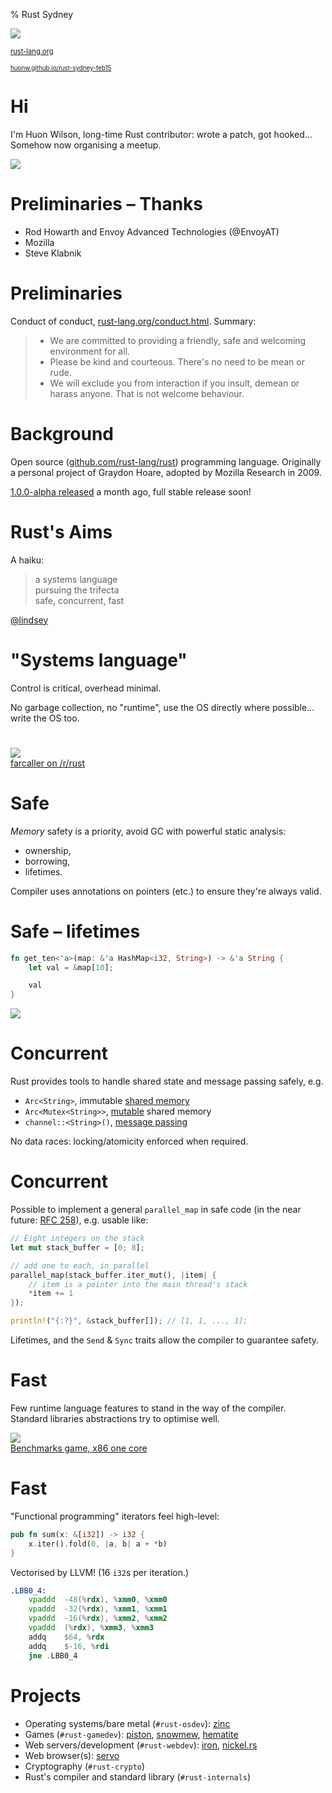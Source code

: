 % Rust Sydney

![](logo-v1.png)

[<span style="font-size:80%">rust-lang.org</span>](http://rust-lang.org/)

[<span style="font-size:70%; font-weight: normal;">huonw.github.io/rust-sydney-feb15</span>](http://huonw.github.io/rust-sydney-feb15)


# Hi

I'm Huon Wilson, long-time Rust contributor: wrote a patch, got
hooked... Somehow now organising a meetup.

![](firstpatch.png)


# Preliminaries &ndash; Thanks

- Rod Howarth and Envoy Advanced Technologies (@EnvoyAT)
- Mozilla
- Steve Klabnik


# Preliminaries

Conduct of conduct,
[rust-lang.org/conduct.html](http://rust-lang.org/conduct.html). Summary:

> - We are committed to providing a friendly, safe and welcoming
>   environment for all.
> - Please be kind and courteous. There's no need to be mean or rude.
> - We will exclude you from interaction if you insult, demean or harass anyone.
>   That is not welcome behaviour.



# Background

Open source
([github.com/rust-lang/rust](http://github.com/rust-lang/rust))
programming language. Originally a personal project of Graydon Hoare,
adopted by Mozilla Research in 2009.

[1.0.0-alpha released](http://blog.rust-lang.org/2015/01/09/Rust-1.0-alpha.html)
a month ago, full stable release soon!

# Rust's Aims

A haiku:

> a systems language<br/>
> pursuing the trifecta<br/>
> safe, concurrent, fast

<div class="attribution"><a href="http://twitter.com/lindsey">@lindsey</a></div>

# "Systems language"

Control is critical, overhead minimal.

No garbage collection, no "runtime", use the OS directly where
possible... write the OS too.


<h1></h1>

<img src="embedded.jpg" />
<div class="attribution"><a href="http://www.reddit.com/r/rust/comments/21qogc/im_making_a_note_here_huge_embedded_success/">
farcaller on /r/rust</a></div>

# Safe

*Memory* safety is a priority, avoid GC with powerful static analysis:

- ownership,
- borrowing,
- lifetimes.

Compiler uses annotations on pointers (etc.) to ensure they're always valid.

# Safe &ndash; lifetimes

```rust
fn get_ten<'a>(map: &'a HashMap<i32, String>) -> &'a String {
    let val = &map[10];

    val
}
```

![](lifetimes.png)

# Concurrent

Rust provides tools to handle shared state and message passing
safely, e.g.

- `Arc<String>`, immutable [shared memory](http://doc.rust-lang.org/nightly/std/sync/struct.Arc.html)
- `Arc<Mutex<String>>`, [mutable](http://doc.rust-lang.org/nightly/std/sync/struct.Mutex.html) shared memory
- `channel::<String>()`, [message passing](http://doc.rust-lang.org/nightly/std/sync/mpsc/)

No data races: locking/atomicity enforced when required.

# Concurrent

Possible to implement a general `parallel_map` in safe code (in the
near future: [RFC 258](https://github.com/rust-lang/rfcs/pull/458)), e.g. usable like:

```rust
// Eight integers on the stack
let mut stack_buffer = [0; 8];

// add one to each, in parallel
parallel_map(stack_buffer.iter_mut(), |item| {
    // item is a pointer into the main thread's stack
    *item += 1
});

println!("{:?}", &stack_buffer[]); // [1, 1, ..., 1];
```

Lifetimes, and the `Send` & `Sync` traits allow the compiler to guarantee safety.


# Fast

Few runtime language features to stand in the way of the
compiler. Standard libraries abstractions try to optimise well.

<img src="benchmarksgame.png"/>
<div class="attribution"><a href="http://benchmarksgame.alioth.debian.org/u32/rust.php">
Benchmarks game, x86 one core</a></div>

# Fast

"Functional programming" iterators feel high-level:

```rust
pub fn sum(x: &[i32]) -> i32 {
    x.iter().fold(0, |a, b| a + *b)
}
```

Vectorised by LLVM! (16 `i32`s per iteration.)

```asm
.LBB0_4:
	vpaddd	-48(%rdx), %xmm0, %xmm0
	vpaddd	-32(%rdx), %xmm1, %xmm1
	vpaddd	-16(%rdx), %xmm2, %xmm2
	vpaddd	(%rdx), %xmm3, %xmm3
	addq	$64, %rdx
	addq	$-16, %rdi
	jne	.LBB0_4
```

# Projects

- Operating systems/bare metal (`#rust-osdev`): [zinc](http://zinc.rs)
- Games (`#rust-gamedev`): [piston](http://piston.rs), [snowmew](https://github.com/csherratt/snowmew), [hematite](https://github.com/pistondevelopers/hematite)
- Web servers/development (`#rust-webdev`): [iron](http://ironframework.io/), [nickel.rs](http://nickel.rs/)
- Web browser(s): [servo](https://github.com/servo/servo)
- Cryptography (`#rust-crypto`)
- Rust's compiler and standard library (`#rust-internals`)

